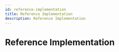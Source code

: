 ```yaml
---
id: reference-implementation
title: Reference Implementation
description: Reference Implementation
---
```


# Reference Implementation